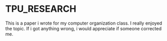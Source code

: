 # TPU_RESEARCH
This is a paper i wrote for my computer organization class. I really enjoyed the topic. If i got anything wrong, i would appreciate if someone corrected me. 
